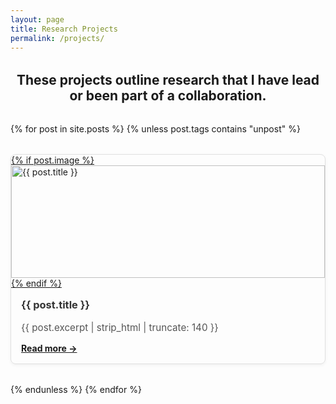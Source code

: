 ```yaml
---
layout: page
title: Research Projects
permalink: /projects/
---
```


<h2 style="margin-top: 2rem; margin-bottom: 1rem; text-align: center;">
  These projects outline research that I have lead or been part of a collaboration.
</h2>

<div style="display: grid; grid-template-columns: repeat(auto-fit, minmax(280px, 1fr)); gap: 2rem; margin-top: 2rem;">
  {% for post in site.posts %}
    {% unless post.tags contains "unpost" %}
      <div style="border: 1px solid #e0e0e0; border-radius: 8px; overflow: hidden; box-shadow: 0 2px 5px rgba(0,0,0,0.05);">
        <a href="{{ post.url | relative_url }}">
          {% if post.image %}
            <img src="{{ post.image | relative_url }}" alt="{{ post.title }}" style="width: 100%; height: 180px; object-fit: cover;">
          {% endif %}
        </a>
        <div style="padding: 1rem;">
          <h3 style="margin-top: 0;"><a href="{{ post.url | relative_url }}" style="text-decoration: none; color: #333;">{{ post.title }}</a></h3>
          <p style="font-size: 0.95rem; color: #555;">{{ post.excerpt | strip_html | truncate: 140 }}</p>
          <a href="{{ post.url | relative_url }}" style="font-weight: bold;">Read more →</a>
        </div>
      </div>
    {% endunless %}
  {% endfor %}
</div>
